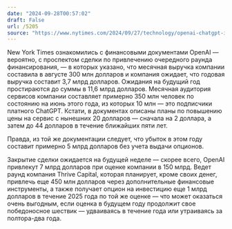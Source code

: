 ```yaml
---
date: "2024-09-28T00:57:02"
draft: False
url: /5205
source: "https://www.nytimes.com/2024/09/27/technology/openai-chatgpt-investors-funding.html"
---
```


New York Times ознакомились с финансовыми документами OpenAI — вероятно, с проспектом сделки по привлечению очередного раунда финансирования, — в которых указано, что месячная выручка компании составила в августе 300 млн долларов и компания ожидает, что годовая выручка составит 3,7 млрд долларов. Ожидания на будущий год простираются до суммы в 11,6 млрд долларов. Месячная аудитория сервисов компании составляет примерно 350 млн человек по состоянию на июнь этого года, из которых 10 млн — это подписчики платного ChatGPT. Кстати, в документах описаны планы по повышению цены на сервис с нынешних 20 долларов — сначала на 2 доллара, а затем до 44 долларов в течение ближайших пяти лет.

Правда, из той же документации следует, что убыток в этом году составит примерно 5 млрд долларов без учета выдачи опционов. 

Закрытие сделки ожидается на будущей неделе — скорее всего, OpenAI привлекут 7 млрд долларов при оценке компании в 150 млрд. Ведет раунд компания Thrive Capital, которая планирует, кроме своих денег, привлечь еще 450 млн долларов через дополнительные финансовые инструменты, а также получает опцион на инвестицию еще 1 млрд долларов в течение 2025 года по той же оценке — что может оказаться очень выгодным, если оценка в будущем году продолжит свое победоносное шествик — удваиваясь в течение года или утраиваясь за полтора-два года.
